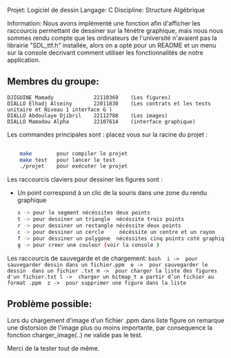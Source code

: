 Projet: Logiciel de dessin 
Langage: C
Discipline: Structure Algébrique

Information: Nous avons implémenté une fonction afin d'afficher les raccourcis permettant de dessiner sur 
la fénétre graphique, mais nous nous sommes rendu compte que les ordinateurs de l'université 
n'avaient pas la librairie "SDL_ttf.h" installée, alors on a opté pour un README et un menu sur 
la console decrivant comment utiliser les fonctionnalités de notre application.

## Membres du groupe:

	DJIGUINE Mamady				22110369	(Les figures)
	DIALLO Elhadj Alseiny		22011830	(Les contrats et les tests unitaire et Niveau 1 interface G )
	DIALLO Abdoulaye Djibril 	22112788	(Les images)
	DIALLO Mamadou Alpha	  	22107614	(interface graphique)
	
Les commandes principales sont : placez vous sur la racine du projet :
```bash
	
	make 		pour compiler le projet
	make test 	pour lancer le test 
	./projet  	pour exécuter le projet
```
	
Les raccourcis claviers pour dessiner  les figures sont :	

- Un point correspond à un clic de la souris dans une zone du rendu graphique 

	```bash 
	s -> pour le segment nécéssites deux points 
	t -> pour dessiner un triangle  nécéssite trois points 
	r -> pour dessiner un rectangle nécéssite deux points
	c -> pour dessiner un cercle 	 nécéssite un centre et un rayon 
	f -> pour dessiner un polygone  nécéssites cinq points coté graphique
	g -> pour creer une couleur (voir la console )

	```
Les raccourcis de sauvegarde et de chargement:
	```bash 
	i ->  pour sauvegarder dessin dans un fichier.ppm 
	e ->  pour sauvegarder le dessin  dans un fichier .txt
	m ->  pour charger la liste des figures d'un fichier.txt
	l ->  charger un bitmap_t a partir d’un fichier au format .ppm 
	z ->  pour supprimer une figure dans la liste
	```
## Problème possible:

Lors du chargement d'image d'un fichier .ppm dans liste figure on remarque une distorsion
de l'image plus ou moins importante, par consequence la fonction charger_image(..) ne 
valide pas le test.

Merci de la tester tout de même.
